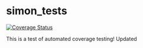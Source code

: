 # simon_tests

[![Coverage Status](https://coveralls.io/repos/github/samdatkins/simon_tests/badge.svg?branch=main)](https://coveralls.io/github/samdatkins/simon_tests?branch=main)

This is a test of automated coverage testing!
Updated
